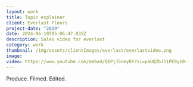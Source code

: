 ```yaml
---
layout: work
title: Topic explainer
client: Everlast Floors
project-date: "2019"
date: 2024-06-10T05:06:47.035Z
description: Sales video for everlast
category: work
thumbnail: /img/assets/clientImages/everlast/everlastvideo.png
image: 
video: https://www.youtube.com/embed/QEPjJ5nmyDY?si=paUQZbJh1PE9y10-
---
```


Produce. Filmed. Edited.